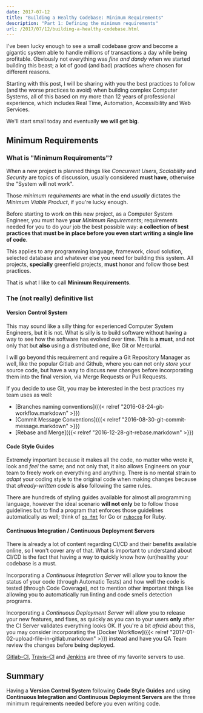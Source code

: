 ```yaml
---
date: 2017-07-12
title: "Building a Healthy Codebase: Minimum Requirements"
description: "Part 1: Defining the minimum requirements"
url: /2017/07/12/building-a-healthy-codebase.html
---
```


I've been lucky enough to see a small codebase grow and become a gigantic system able to handle millions of transactions a day while being profitable. Obviously not everything was _fine and dandy_ when we started building this beast; a lot of good (and bad) practices where chosen for different reasons.

Starting with this post, I will be sharing with you the best practices to follow (and the worse practices to avoid) when building complex Computer Systems, all of this based on my more than 12 years of professional experience, which includes Real Time, Automation, Accessibility and Web Services.

We'll start small today and eventually **we will get big**.

## Minimum Requirements

### What is "Minimum Requirements"?

When a new project is planned things like _Concurrent Users_, _Scalability_ and _Security_ are topics of discussion, usually considered **must have**, otherwise the "System will not work".

Those _minimum requirements_ are what in the end _usually_ dictates the _Minimum Viable Product_, if you're lucky enough.

Before starting to work on this new project, as a Computer System Engineer, you must have **your** _Minimum Requirements_; requirements needed for you to do your job the best possible way: **a collection of best practices that must be in place before you even start writing a single line of code**.

This applies to any programming language, framework, cloud solution, selected database and whatever else you need for building this system. All projects, **specially** greenfield projects, **must** honor and follow those best practices. 

That is what I like to call **Minimum Requirements**.

### The (not really) definitive list

#### Version Control System

This may sound like a silly thing for experienced Computer System Engineers, but it is not. What is silly is to build software without having a way to see how the software has evolved over time. This is **a must**, and not only that but **also** using a distributed one, like Git or Mercurial.

I will go beyond this requirement and require a Git Repository Manager as well, like the popular Gitlab and Github, where you can not only _store_ your source code, but have a way to discuss new changes before incorporating them into the final version, via Merge Requests or Pull Requests.

If you decide to use Git, you may be interested in the best practices my team uses as well:

* [Branches naming conventions]({{< relref "2016-08-24-git-workflow.markdown" >}})
* [Commit Message Conventions]({{< relref "2016-08-30-git-commit-message.markdown" >}})
* [Rebase and Merge]({{< relref "2016-12-28-git-rebase.markdown" >}})

#### Code Style Guides

Extremely important because it makes all the code, no matter who wrote it, look and _feel_ the same; and not only that, it also allows Engineers on your team to freely work on everything and anything. There is no mental strain to _adapt_ your coding style to the original code when making changes because that _already-written code_ is **also** following the same rules.

There are hundreds of styling guides available for almost all programming language, however the ideal scenario **will not only** be to follow those guidelines but to find a program that enforces those guidelines automatically as well; think of [`go fmt`](https://golang.org/cmd/gofmt/) for Go or [`rubocop`](https://github.com/bbatsov/rubocop) for Ruby.

#### Continuous Integration / Continuous Deployment Servers

There is already a lot of content regarding CI/CD and their benefits available online, so I won't cover any of that. What is important to understand about CI/CD is the fact that having a way to quickly know how (un)healthy your codebase is a must. 

Incorporating a _Continuous Integration Server_ will allow you to know the status of your code (through Automatic Tests) and how well the code is tested (through Code Coverage), not to mention other important things like allowing you to automatically run linting and code smells detection programs.

Incorporating a _Continuous Deployment Server_ will allow you to release your new features, and fixes, as quickly as you can to your users **only** after the CI Server validates everything looks OK. If you're a bit _afraid_ about this, you may consider incorporating the [Docker Workflow]({{< relref "2017-01-02-upload-file-in-gitlab.markdown" >}}) instead and have you QA Team review the changes before being deployed.

[Gitlab-CI](https://about.gitlab.com/features/gitlab-ci-cd/), [Travis-CI](https://travis-ci.org/) and [Jenkins](https://jenkins.io/) are three of my favorite servers to use.

## Summary

Having a **Version Control System** following **Code Style Guides** and using **Continuous Integration and Continuous Deployment Servers** are the three minimum requirements needed before you even writing code.
